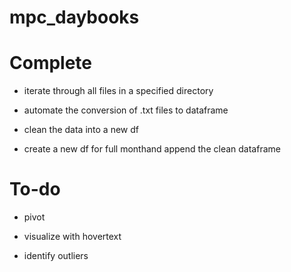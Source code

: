 # mpc_daybooks

# Complete

- iterate through all files in a specified directory

- automate the conversion of .txt files to dataframe

- clean the data into a new df

- create a new df for full monthand append the clean dataframe
  
# To-do

- pivot

- visualize with hovertext

- identify outliers

